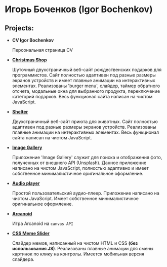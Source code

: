 # Игорь Боченков (Igor Bochenkov)

## Projects:

- **CV Igor Bochenkov**

  Персональная страница CV

- **[Christmas Shop](https://github.com/igor-bochenkov/christmas-shop)**

  Шуточный двухстраничный веб-сайт рождественских подарков для программистов. Сайт полностью адаптивен под разные размеры экранов устройств и имеет плавные анимации на интерактивных элементах. Реализованы 'burger menu', слайдер, таймер обратного отсчета, модальные окна для выбранного продукта, переключение категорий подарков. Весь функционал сайта написан на чистом JavaScript.

- **[Shelter](https://github.com/igor-bochenkov/shelter)**

  Двухстраничный веб-сайт приюта для животных. Сайт полностью адаптивен под разные размеры экранов устройств. Реализованы плавные анимации на интерактивных элементах. Весь функционал сайта написан на чистом JavaScript.

- **[Image Gallery](https://github.com/igor-bochenkov/image-gallery)**

  Приложение 'Image Gallery' служит для поиска и отображения фото, полученных от внешнего API (Unsplash). Данное приложение написано на чистом JavaScript, полностью адаптивно и имеет собственное минималистичное оригинальное оформление.

- **[Audio player](https://github.com/igor-bochenkov/audio-player)**

  Простой пользовательский аудио-плеер. Приложение написано на чистом JavaScript. Имеет собственное минималистичное оригинальное оформление.

- **[Arcanoid](https://github.com/igor-bochenkov/arcanoid-game)**

  Игра Arcanoid на `canvas API`

- **[CSS Meme Slider](https://github.com/igor-bochenkov/slider-meme-css)**

  Слайдер мемов, написанный на чистом HTML и CSS **(без использования JS)**. Рeализованы плавные анимации для смены картинок по клику на контролы. Имеется мобильная версия слайдера.
